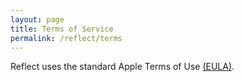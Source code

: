 ```yaml
---
layout: page
title: Terms of Service
permalink: /reflect/terms
---
```


Reflect uses the standard Apple Terms of Use [(EULA)](https://www.apple.com/legal/internet-services/itunes/dev/stdeula/).